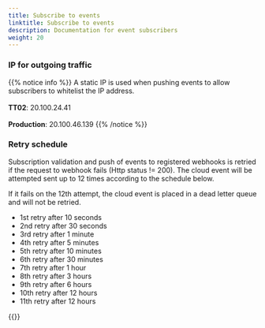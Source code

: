 ```yaml
---
title: Subscribe to events
linktitle: Subscribe to events
description: Documentation for event subscribers
weight: 20
---
```


### IP for outgoing traffic
{{% notice info %}}
A static IP is used when pushing events to allow subscribers to whitelist the IP address. </br> </br>
__TT02__: 20.100.24.41  </br> </br>
__Production__: 20.100.46.139
{{% /notice %}}


### Retry schedule

Subscription validation and push of events to registered webhooks is retried if the request to 
webhook fails (Http status != 200). The cloud event will be attempted sent up to 12 times according to the schedule below. 

If it fails on the 12th attempt, the cloud event is placed in a dead letter queue and will not be retried.

- 1st retry after 10 seconds
- 2nd retry after 30 seconds
- 3rd retry after 1 minute
- 4th retry after 5 minutes
- 5th retry after 10 minutes
- 6th retry after 30 minutes
- 7th retry after 1 hour
- 8th retry after 3 hours
- 9th retry after 6 hours
- 10th retry after 12 hours
- 11th retry after 12 hours


{{<children />}}
